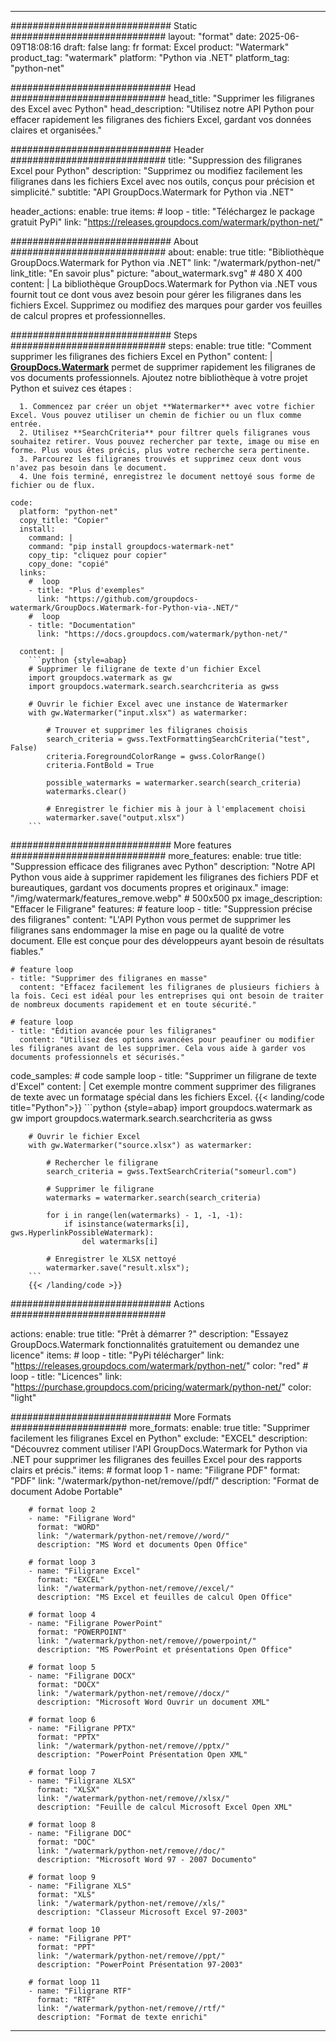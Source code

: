 
---
############################# Static ############################
layout: "format"
date:  2025-06-09T18:08:16
draft: false
lang: fr
format: Excel
product: "Watermark"
product_tag: "watermark"
platform: "Python via .NET"
platform_tag: "python-net"

############################# Head ############################
head_title: "Supprimer les filigranes des Excel avec Python"
head_description: "Utilisez notre API Python pour effacer rapidement les filigranes des fichiers Excel, gardant vos données claires et organisées."

############################# Header ############################
title: "Suppression des filigranes Excel pour Python" 
description: "Supprimez ou modifiez facilement les filigranes dans les fichiers Excel avec nos outils, conçus pour précision et simplicité."
subtitle: "API GroupDocs.Watermark for Python via .NET" 

header_actions:
  enable: true
  items:
    #  loop
    - title: "Téléchargez le package gratuit PyPi"
      link: "https://releases.groupdocs.com/watermark/python-net/"
      
############################# About ############################
about:
    enable: true
    title: "Bibliothèque GroupDocs.Watermark for Python via .NET"
    link: "/watermark/python-net/"
    link_title: "En savoir plus"
    picture: "about_watermark.svg" # 480 X 400
    content: |
       La bibliothèque GroupDocs.Watermark for Python via .NET vous fournit tout ce dont vous avez besoin pour gérer les filigranes dans les fichiers Excel. Supprimez ou modifiez des marques pour garder vos feuilles de calcul propres et professionnelles.

############################# Steps ############################
steps:
    enable: true
    title: "Comment supprimer les filigranes des fichiers Excel en Python"
    content: |
      **[GroupDocs.Watermark](https://products.groupdocs.com/watermark/python-net/)** permet de supprimer rapidement les filigranes de vos documents professionnels. Ajoutez notre bibliothèque à votre projet Python et suivez ces étapes :
      
      1. Commencez par créer un objet **Watermarker** avec votre fichier Excel. Vous pouvez utiliser un chemin de fichier ou un flux comme entrée.
      2. Utilisez **SearchCriteria** pour filtrer quels filigranes vous souhaitez retirer. Vous pouvez rechercher par texte, image ou mise en forme. Plus vous êtes précis, plus votre recherche sera pertinente.
      3. Parcourez les filigranes trouvés et supprimez ceux dont vous n'avez pas besoin dans le document.
      4. Une fois terminé, enregistrez le document nettoyé sous forme de fichier ou de flux.
   
    code:
      platform: "python-net"
      copy_title: "Copier"
      install:
        command: |
        command: "pip install groupdocs-watermark-net"
        copy_tip: "cliquez pour copier"
        copy_done: "copié"
      links:
        #  loop
        - title: "Plus d'exemples"
          link: "https://github.com/groupdocs-watermark/GroupDocs.Watermark-for-Python-via-.NET/"
        #  loop
        - title: "Documentation"
          link: "https://docs.groupdocs.com/watermark/python-net/"
          
      content: |
        ```python {style=abap}
        # Supprimer le filigrane de texte d'un fichier Excel
        import groupdocs.watermark as gw
        import groupdocs.watermark.search.searchcriteria as gwss

        # Ouvrir le fichier Excel avec une instance de Watermarker
        with gw.Watermarker("input.xlsx") as watermarker:

            # Trouver et supprimer les filigranes choisis
            search_criteria = gwss.TextFormattingSearchCriteria("test", False)
            criteria.ForegroundColorRange = gwss.ColorRange()
            criteria.FontBold = True

            possible_watermarks = watermarker.search(search_criteria)
            watermarks.clear()

            # Enregistrer le fichier mis à jour à l'emplacement choisi
            watermarker.save("output.xlsx")
        ```            

############################# More features ############################
more_features:
  enable: true
  title: "Suppression efficace des filigranes avec Python"
  description: "Notre API Python vous aide à supprimer rapidement les filigranes des fichiers PDF et bureautiques, gardant vos documents propres et originaux."
  image: "/img/watermark/features_remove.webp" # 500x500 px
  image_description: "Effacer le Filigrane"
  features:
    # feature loop
    - title: "Suppression précise des filigranes"
      content: "L'API Python vous permet de supprimer les filigranes sans endommager la mise en page ou la qualité de votre document. Elle est conçue pour des développeurs ayant besoin de résultats fiables."

    # feature loop
    - title: "Supprimer des filigranes en masse"
      content: "Effacez facilement les filigranes de plusieurs fichiers à la fois. Ceci est idéal pour les entreprises qui ont besoin de traiter de nombreux documents rapidement et en toute sécurité."

    # feature loop
    - title: "Édition avancée pour les filigranes"
      content: "Utilisez des options avancées pour peaufiner ou modifier les filigranes avant de les supprimer. Cela vous aide à garder vos documents professionnels et sécurisés."
      
  code_samples:
    # code sample loop
    - title: "Supprimer un filigrane de texte d'Excel"
      content: |
        Cet exemple montre comment supprimer des filigranes de texte avec un formatage spécial dans les fichiers Excel.
        {{< landing/code title="Python">}}
        ```python {style=abap}
        import groupdocs.watermark as gw
        import groupdocs.watermark.search.searchcriteria as gwss

        # Ouvrir le fichier Excel
        with gw.Watermarker("source.xlsx") as watermarker:

            # Rechercher le filigrane
            search_criteria = gwss.TextSearchCriteria("someurl.com")

            # Supprimer le filigrane
            watermarks = watermarker.search(search_criteria)

            for i in range(len(watermarks) - 1, -1, -1):
                if isinstance(watermarks[i], gws.HyperlinkPossibleWatermark):
                    del watermarks[i]

            # Enregistrer le XLSX nettoyé
            watermarker.save("result.xlsx");
        ```
        {{< /landing/code >}}


############################# Actions ############################

actions:
  enable: true
  title: "Prêt à démarrer ?"
  description: "Essayez GroupDocs.Watermark fonctionnalités gratuitement ou demandez une licence"
  items:
    #  loop
    - title: "PyPi télécharger"
      link: "https://releases.groupdocs.com/watermark/python-net/"
      color: "red"
        #  loop
    - title: "Licences"
      link: "https://purchase.groupdocs.com/pricing/watermark/python-net/"
      color: "light"


############################# More Formats #####################
more_formats:
    enable: true
    title: "Supprimer facilement les filigranes Excel en Python"
    exclude: "EXCEL"
    description: "Découvrez comment utiliser l'API GroupDocs.Watermark for Python via .NET pour supprimer les filigranes des feuilles Excel pour des rapports clairs et précis."
    items: 
        # format loop 1
        - name: "Filigrane PDF"
          format: "PDF"
          link: "/watermark/python-net/remove//pdf/"
          description: "Format de document Adobe Portable"

        # format loop 2
        - name: "Filigrane Word"
          format: "WORD"
          link: "/watermark/python-net/remove//word/"
          description: "MS Word et documents Open Office"
          
        # format loop 3
        - name: "Filigrane Excel"
          format: "EXCEL"
          link: "/watermark/python-net/remove//excel/"
          description: "MS Excel et feuilles de calcul Open Office"

        # format loop 4
        - name: "Filigrane PowerPoint"
          format: "POWERPOINT"
          link: "/watermark/python-net/remove//powerpoint/"
          description: "MS PowerPoint et présentations Open Office"

        # format loop 5
        - name: "Filigrane DOCX"
          format: "DOCX"
          link: "/watermark/python-net/remove//docx/"
          description: "Microsoft Word Ouvrir un document XML"
          
        # format loop 6
        - name: "Filigrane PPTX"
          format: "PPTX"
          link: "/watermark/python-net/remove//pptx/"
          description: "PowerPoint Présentation Open XML"
          
        # format loop 7
        - name: "Filigrane XLSX"
          format: "XLSX"
          link: "/watermark/python-net/remove//xlsx/"
          description: "Feuille de calcul Microsoft Excel Open XML"

        # format loop 8
        - name: "Filigrane DOC"
          format: "DOC"
          link: "/watermark/python-net/remove//doc/"
          description: "Microsoft Word 97 - 2007 Documento"

        # format loop 9
        - name: "Filigrane XLS"
          format: "XLS"
          link: "/watermark/python-net/remove//xls/"
          description: "Classeur Microsoft Excel 97-2003"

        # format loop 10
        - name: "Filigrane PPT"
          format: "PPT"
          link: "/watermark/python-net/remove//ppt/"
          description: "PowerPoint Présentation 97-2003"

        # format loop 11
        - name: "Filigrane RTF"
          format: "RTF"
          link: "/watermark/python-net/remove//rtf/"
          description: "Format de texte enrichi"

---